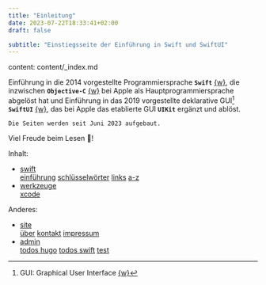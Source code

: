 ```yaml
---
title: "Einleitung"
date: 2023-07-22T18:33:41+02:00
draft: false

subtitle: "Einstiegsseite der Einführung in Swift und SwiftUI"
---
```


<span class="csKey">content: content/_index.md </span>

Einführung in die 2014 vorgestellte Programmiersprache **`Swift`** [{w}][w1], die inzwischen **`Objective-C`** [{w}][w2] bei Apple als Hauptprogrammiersprache abgelöst hat und Einführung in das 2019 vorgestellte deklarative GUI[^1] **`SwiftUI`** [{w}][w3], das bei Apple das etablierte GUI **`UIKit`** ergänzt und ablöst. 

<!-- Links -->
[w1]: https://de.wikipedia.org/wiki/Swift_(Programmiersprache) "wikipedia"
[w2]: https://de.wikipedia.org/wiki/Objective-C "wikipedia"
[w3]: https://de.wikipedia.org/wiki/SwiftUI "wikipedia"
[w4]: https://de.wikipedia.org/wiki/Grafische_Benutzeroberfläche "wikipedia"

<!-- Fussnoten -->
[^1]: GUI: Graphical User Interface [{w}][w4]


`Die Seiten werden seit Juni 2023 aufgebaut.`

Viel Freude beim Lesen 🥰!

Inhalt: 
* [swift](./swift/intro) <br>
  [einführung](./swift/introduction) 
  [schlüsselwörter](./swift/keywords/intro) 
  [links](./swift/links/intro) 
  [a-z](./swift/az) 
* [werkzeuge](./tools/intro) <br>
  [xcode](./tools/xcode)

Anderes: 
* [site](./site/intro) <br> 
  [über](./site/about)
  [kontakt](./site/contact)
  [impressum](./site/impressum)
* [admin](./admin/intro) <br>
  [todos hugo](./admin/todo-hugo)
  [todos swift](./admin/todo-swift)
  [test](./admin/test) 


